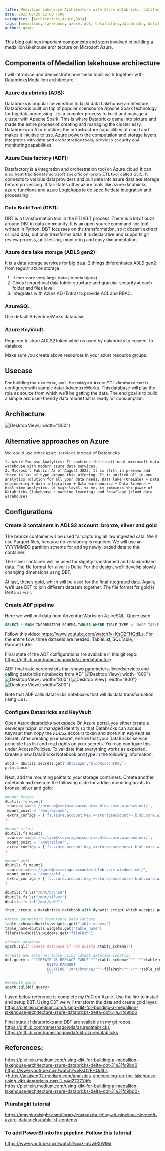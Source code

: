 ```yaml
---
title: Medallion Lakehouse Architecture with Azure databricks, datafactory and DBT
date: 2023-08-20 12:00 -500
categories: [Architecture,Azure,Data]
tags: [medallion, lakehouse, azure, dbt, datafactory,databricks, data]
author: gowda
---
```


This blog outlines important components and steps involved in building a medallion lakehouse architecture on Microsoft Azure.

## Components of Medallion lakehouse architecture
I will introduce and demonstrate how these tools work together with Databricks Medallion architecture.

### Azure databricks (ADB):
Databricks is popular service/tool to build data Lakehouse architecture. Databricks is built on top of popular opensource Apache Spark technology for big data processing. It is a complex process to build and manage a cluster with Apache Spark. This is where Databricks came into picture and made the entire process of creating and managing the cluster easy. Databricks on Azure utilizes the infrastructure capabilities of cloud and makes it intuitive to use. Azure powers the computation and storage layers, integrates with data and orchestration tools, provides security and monitoring capabilities.

### Azure Data factory (ADF):
Datafactory is a integration and orchestration tool on Azure cloud. It can also host traditional microsoft specific on-prem ETL tool called SSIS. It connects to various data providers and pull data into azure datalake storage before processing. It facilitates other azure tools like azure databricks, azure functions and azure LogicApps to do specific data integration and processing.

### Data Build Tool (DBT):
DBT is a transformation tool in the ETL/ELT process. There is a lot of buzz around DBT in data community. It is an open source command line tool written in Python. DBT focusses on the transformation, so it doesn’t extract or load data, but only transforms data. It is declarative and supports git review process, unit testing, monitoring and easy documentation.

### Azure data lake storage (ADLS gen2):
It is a data storage services for big data. 2 things differentiates ADLS gen2 from regular azure storage.
1. It can store very large data (in peta bytes).
2. Gives hierarchical data folder structure and granular security at each folder and files level. 
3. Integrates with Azure AD (Entra) to provide ACL and RBAC.

### AzureSQL
Use default AdventureWorks database.

### Azure KeyVault.
Required to store ADLS2 token which is used by databricks to connect to datalake.

Make sure you create above resources in your azure resource groups.

## Usecase
For building the use case, we’ll be using an Azure SQL database that is configured with sample data: AdventureWorks. This database will play the role as source from which we’ll be getting the data. The end goal is to build a simple and user-friendly data model that is ready for consumption.

## Architecture

![Desktop View](/assets/img/medallion-arch.png){: width="800"}
    
## Alternative approaches on Azure
We could use other azure services instead of Databricks

    1. Azure Synapse Analytics: It combines the traditional microsoft data warehouse with modern azure data services.
    2. Microsoft Fabric: As of August 2023, It is still in preview and there is lot of hype around this offering. It is unified all-in-one analytics solution for all your data needs; Data lake (OneLake) + Data engineering + data integration + Data warehousing + Data Science + Real time analytics. On high level, to me, it combines the power of Databricks (lakehouse + machine learning) and Snowflage (cloud data warehouse).

## Configurations
### Create 3 containers in ADLS2 account: bronze, silver and gold

The bronze container will be used for capturing all raw ingested data. We’ll use Parquet files, because no versioning is required. We will use an YYYYMMDD partition scheme for adding newly loaded data to this container.

The silver container will be used for slightly transformed and standardized data. The file format for silver is Delta. For the design, we’ll develop slowly changing dimensions using DBT.

At last, there’s gold, which will be used for the final integrated data. Again, we’ll use DBT to join different datasets together. The file format for gold is Delta as well.

### Create ADF pipeline
Here we weill pull data from AdventureWorks on AzureSQL. Query used
```sql
SELECT * FROM INFORMATION_SCHEMA.TABLES WHERE TABLE_TYPE = 'BASE TABLE' AND TABLE_SCHEMA = 'SalesLT'
```

Follow this video: <https://www.youtube.com/watch?v=KsO2FHQdILs>. For the entire flow, three datasets are needed: TableList, SQLTable, ParquetTable.

Final state of the ADF configurations are available in this git repo:
<https://github.com/rameshagowda/azuredatafactory>

ADF final state screenshots that shows parameters, linkedservices and calling databricks notebooks from ADF
![Desktop View](/assets/img/ADF-linkedservices.png){: width="800"}
![Desktop View](/assets/img/ADF-pipeline.png){: width="800"}
![Desktop View](/assets/img/linkedservice-blobstorage.png){: width="800"}
![Desktop View](/assets/img/linkedservice-params-blobstorage.png){: width="800"}

Note that ADF calls databricks notebooks that will do data transformation using DBT.

### Configure Databricks and KeyVault
Open Azure databricks workspace
On Azure portal, you either create a serviceprincipal or managed identity so that Databricks can access Keyvault
then copy the ADLS2 account token and store it in KeyVault as Secret.
After creating your secret, ensure that your DataBricks service principle has list and read rights on your secrets. You can configure this under Access Policies.
To validate that everything works as expected, Create a new DataBricks Notebook and type in the following information:

```python
abcd = dbutils.secrets.get('dbtScope','blobAccountKey')
print(abcd)
```

Next, add the mounting points to your storage containers. Create another notebook and execute the following code for adding mounting points to bronze, silver and gold:

```python
#mount bronze
dbutils.fs.mount(
 source='wasbs://bronze@<<storageaccount>>.blob.core.windows.net/',
 mount_point = '/mnt/bronze',
 extra_configs = {'fs.azure.account.key.<<storageaccount>>.blob.core.windows.net': dbutils.secrets.get('dbtScope','blobAccountKey')}
)

#mount silver
dbutils.fs.mount(
 source='wasbs://silver@<<storageaccount>>.blob.core.windows.net/',
 mount_point = '/mnt/silver',
 extra_configs = {'fs.azure.account.key.<<storageaccount>>.blob.core.windows.net': dbutils.secrets.get('dbtScope','blobAccountKey')}
)

#mount gold
dbutils.fs.mount(
 source='wasbs://gold@<<storageaccount>>.blob.core.windows.net/',
 mount_point = '/mnt/gold',
 extra_configs = {'fs.azure.account.key.<<storageaccount>>.blob.core.windows.net': dbutils.secrets.get('dbtScope','blobAccountKey')}
)

dbutils.fs.ls("/mnt/bronze")
dbutils.fs.ls("/mnt/silver")
dbutils.fs.ls("/mnt/gold")

then, create a databricks notebook with dynamic script which accepts parameters from ADF.

#fetch parameters from Azure Data Factory
table_schema=dbutils.widgets.get("table_schema")
table_name=dbutils.widgets.get("table_name")
filePath=dbutils.widgets.get("filePath")

#create database
spark.sql(f'create database if not exists {table_schema}')

#create new external table using latest datetime location
ddl_query = """CREATE OR REPLACE TABLE """+table_schema+"""."""+table_name+""" 
                   USING PARQUET
                   LOCATION '/mnt/bronze/"""+filePath+"""/"""+table_schema+"""."""+table_name+""".parquet'
                   """

#execute query
spark.sql(ddl_query)
```

I used below reference to complete my PoC on Azure. Use the link to install and setup DBT. Using DBT we will transform the data and create gold layer.
<https://piethein.medium.com/using-dbt-for-building-a-medallion-lakehouse-architecture-azure-databricks-delta-dbt-31a31fc9bd0>

Final state of databricks and DBT are available in my git repos.
<https://github.com/rameshagowda/azuredatabricks>
<https://github.com/rameshagowda/dbt-azuredatabricks>

## References:
<https://piethein.medium.com/using-dbt-for-building-a-medallion-lakehouse-architecture-azure-databricks-delta-dbt-31a31fc9bd0>
<https://www.youtube.com/watch?v=KsO2FHQdILs>
<https://anujsen02.medium.com/analytics-engineering-on-the-lakehouse-using-dbt-databricks-part-1-c4d773731ffe https://piethein.medium.com/using-dbt-for-building-a-medallion-lakehouse-architecture-azure-databricks-delta-dbt-31a31fc9bd0>
### Pluralsight tutorial
<https://app.pluralsight.com/library/courses/building-etl-pipeline-microsoft-azure-databricks/table-of-contents>
### To add PowerBI into the pipeline. Follow this tutorial
<https://www.youtube.com/watch?v=x3-qUw9XWMA>

